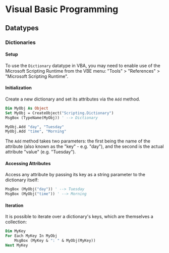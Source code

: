 # Visual Basic Programming

## Datatypes

### Dictionaries

#### Setup

To use the `Dictionary` datatype in VBA, you may need to enable use of the Microsoft Scripting Runtime from the VBE menu:
"Tools" > "References" > "Microsoft Scripting Runtime".

#### Initialization

Create a new dictionary and set its attributes via the `Add` method.

```vb
Dim MyObj As Object
Set MyObj = CreateObject("Scripting.Dictionary")
MsgBox (TypeName(MyObj)) ' --> Dictionary

MyObj.Add "day", "Tuesday"
MyObj.Add "time", "Morning"
```

The `Add` method takes two parameters: the first being the name of the attribute (also known as the "key" - e.g. "day"), and the second is the actual attribute "value" (e.g. "Tuesday").

#### Accessing Attributes

Access any attribute by passing its key as a string parameter to the dictionary itself:

```vb
MsgBox (MyObj("day")) ' --> Tuesday
MsgBox (MyObj("time")) ' --> Morning
```

#### Iteration

It is possible to iterate over a dictionary's keys, which are themselves a collection:

```vb
Dim MyKey
For Each MyKey In MyObj
    MsgBox (MyKey & ": " & MyObj(MyKey))
Next MyKey
```
